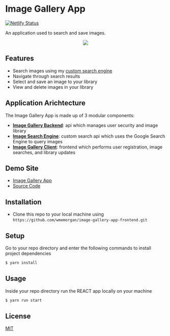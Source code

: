 # Image Gallery App
[![Netlify Status](https://api.netlify.com/api/v1/badges/58b30765-5c4e-4e99-a1fe-ded2b4fd4b49/deploy-status)](https://app.netlify.com/sites/wme-image-gallery/deploys)

An application used to search and save images.

<p align="center"> 
    <img src="https://github.com/wmemorgan/image-gallery-app-frontend/blob/master/public/assets/screenshot.png">
</p>

## Features
- Search images using my [custom search engine](https://github.com/wmemorgan/image-search-api-v2)
- Navigate through search results
- Select and save an image to your library
- View and delete images in your library

## Application Arichtecture
The Image Gallery App is made up of 3 modular components:

- [**Image Gallery Backend**](#image-gallery-api): api which manages user security and image library
- [**Image Search Engine**](https://github.com/wmemorgan/image-search-api-v2): custom search api which uses the Google Search Engine to query images
- [**Image Gallery Client**](https://github.com/wmemorgan/image-gallery-app-frontend): frontend which performs user registration, image searches, and library updates

## Demo Site
- [Image Gallery App](https://wme-image-gallery.netlify.app/)
- [Source Code](https://github.com/wmemorgan/image-gallery-app-frontend)

## Installation
- Clone this repo to your local machine using `https://github.com/wmemorgan/image-gallery-app-frontend.git`

## Setup
Go to your repo directory and enter the following commands to install project dependencies
```bash
$ yarn install
```

## Usage
Inside your repo directory run the REACT app locally on your machine
```bash
$ yarn run start
```

## License
[MIT](https://github.com/wmemorgan/image-gallery-app-frontend/blob/master/LICENSE)


